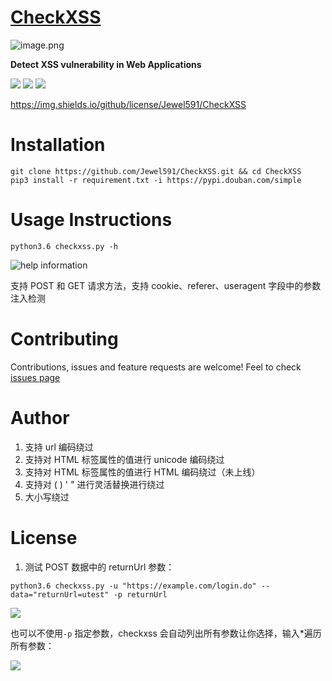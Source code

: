 # [CheckXSS](https://github.com/Jewel591/CheckXSS.git)



![image.png](https://i.loli.net/2020/04/12/zv9iC3UXGfTutkK.png)

**Detect XSS vulnerability in  Web Applications**

![](https://img.shields.io/badge/version-0.1.1-bule.svg)  ![](https://img.shields.io/badge/python-3.6-bule.svg)  ![](https://img.shields.io/github/license/Jewel591/CheckXSS)

https://img.shields.io/github/license/Jewel591/CheckXSS



# Installation

```
git clone https://github.com/Jewel591/CheckXSS.git && cd CheckXSS
pip3 install -r requirement.txt -i https://pypi.douban.com/simple
```

# Usage Instructions
`python3.6 checkxss.py -h`

![help information](https://i.loli.net/2019/12/20/orA92adSUWv7Ofm.png)

支持 POST 和 GET 请求方法，支持 cookie、referer、useragent 字段中的参数注入检测

# Contributing
Contributions, issues and feature requests are welcome!
Feel to check [issues page](https://github.com/Jewel591/CheckXSS/issues)

# Author

1. 支持 url 编码绕过
2. 支持对 HTML 标签属性的值进行 unicode 编码绕过
3. 支持对 HTML 标签属性的值进行 HTML 编码绕过（未上线）
4. 支持对 ( ) ' " 进行灵活替换进行绕过
5. 大小写绕过
# License
1. 测试 POST 数据中的 returnUrl 参数：

`python3.6 checkxss.py -u "https://example.com/login.do" --data="returnUrl=utest" -p returnUrl` 

![](https://i.loli.net/2019/12/20/8Nct5Zay3f1RDHz.png)

也可以不使用`-p` 指定参数，checkxss 会自动列出所有参数让你选择，输入*遍历所有参数：

![](https://i.loli.net/2019/12/20/8fNpzW5Z4VuJPmi.png)

